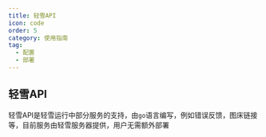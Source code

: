 ```yaml
---
title: 轻雪API
icon: code
order: 5
category: 使用指南
tag:
  - 配置
  - 部署
---
```


## **轻雪API**

轻雪API是轻雪运行中部分服务的支持，由`go`语言编写，例如错误反馈，图床链接等，目前服务由轻雪服务器提供，用户无需额外部署